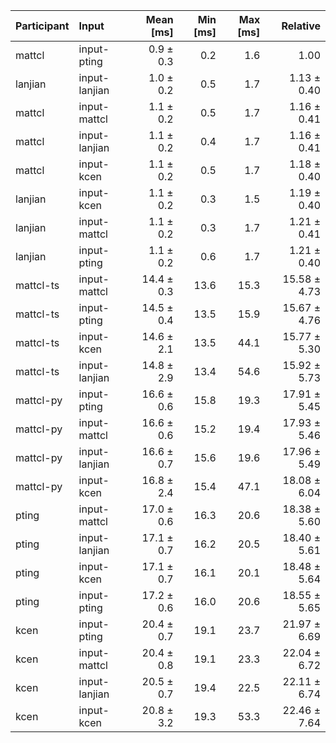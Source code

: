 | Participant | Input | Mean [ms] | Min [ms] | Max [ms] | Relative |
|:---|:---|---:|---:|---:|---:|
| mattcl | input-pting | 0.9 ± 0.3 | 0.2 | 1.6 | 1.00 |
| lanjian | input-lanjian | 1.0 ± 0.2 | 0.5 | 1.7 | 1.13 ± 0.40 |
| mattcl | input-mattcl | 1.1 ± 0.2 | 0.5 | 1.7 | 1.16 ± 0.41 |
| mattcl | input-lanjian | 1.1 ± 0.2 | 0.4 | 1.7 | 1.16 ± 0.41 |
| mattcl | input-kcen | 1.1 ± 0.2 | 0.5 | 1.7 | 1.18 ± 0.40 |
| lanjian | input-kcen | 1.1 ± 0.2 | 0.3 | 1.5 | 1.19 ± 0.40 |
| lanjian | input-mattcl | 1.1 ± 0.2 | 0.3 | 1.7 | 1.21 ± 0.41 |
| lanjian | input-pting | 1.1 ± 0.2 | 0.6 | 1.7 | 1.21 ± 0.40 |
| mattcl-ts | input-mattcl | 14.4 ± 0.3 | 13.6 | 15.3 | 15.58 ± 4.73 |
| mattcl-ts | input-pting | 14.5 ± 0.4 | 13.5 | 15.9 | 15.67 ± 4.76 |
| mattcl-ts | input-kcen | 14.6 ± 2.1 | 13.5 | 44.1 | 15.77 ± 5.30 |
| mattcl-ts | input-lanjian | 14.8 ± 2.9 | 13.4 | 54.6 | 15.92 ± 5.73 |
| mattcl-py | input-pting | 16.6 ± 0.6 | 15.8 | 19.3 | 17.91 ± 5.45 |
| mattcl-py | input-mattcl | 16.6 ± 0.6 | 15.2 | 19.4 | 17.93 ± 5.46 |
| mattcl-py | input-lanjian | 16.6 ± 0.7 | 15.6 | 19.6 | 17.96 ± 5.49 |
| mattcl-py | input-kcen | 16.8 ± 2.4 | 15.4 | 47.1 | 18.08 ± 6.04 |
| pting | input-mattcl | 17.0 ± 0.6 | 16.3 | 20.6 | 18.38 ± 5.60 |
| pting | input-lanjian | 17.1 ± 0.7 | 16.2 | 20.5 | 18.40 ± 5.61 |
| pting | input-kcen | 17.1 ± 0.7 | 16.1 | 20.1 | 18.48 ± 5.64 |
| pting | input-pting | 17.2 ± 0.6 | 16.0 | 20.6 | 18.55 ± 5.65 |
| kcen | input-pting | 20.4 ± 0.7 | 19.1 | 23.7 | 21.97 ± 6.69 |
| kcen | input-mattcl | 20.4 ± 0.8 | 19.1 | 23.3 | 22.04 ± 6.72 |
| kcen | input-lanjian | 20.5 ± 0.7 | 19.4 | 22.5 | 22.11 ± 6.74 |
| kcen | input-kcen | 20.8 ± 3.2 | 19.3 | 53.3 | 22.46 ± 7.64 |
